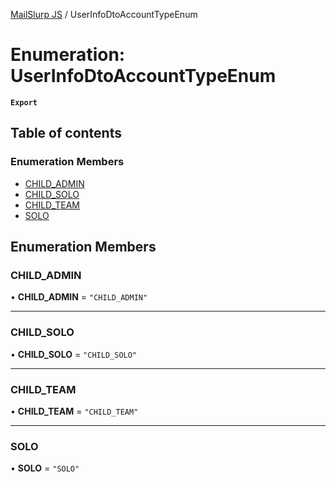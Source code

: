 [MailSlurp JS](../README.md) / UserInfoDtoAccountTypeEnum

# Enumeration: UserInfoDtoAccountTypeEnum

**`Export`**

## Table of contents

### Enumeration Members

- [CHILD\_ADMIN](UserInfoDtoAccountTypeEnum.md#child_admin)
- [CHILD\_SOLO](UserInfoDtoAccountTypeEnum.md#child_solo)
- [CHILD\_TEAM](UserInfoDtoAccountTypeEnum.md#child_team)
- [SOLO](UserInfoDtoAccountTypeEnum.md#solo)

## Enumeration Members

### CHILD\_ADMIN

• **CHILD\_ADMIN** = ``"CHILD_ADMIN"``

___

### CHILD\_SOLO

• **CHILD\_SOLO** = ``"CHILD_SOLO"``

___

### CHILD\_TEAM

• **CHILD\_TEAM** = ``"CHILD_TEAM"``

___

### SOLO

• **SOLO** = ``"SOLO"``

